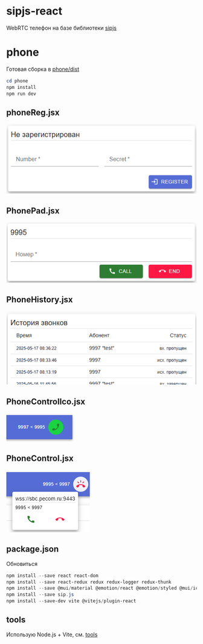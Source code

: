 # sipjs-react
WebRTC телефон на базе библиотеки [sipjs](https://sipjs.com/)



# phone
Готовая сборка в [phone/dist](phone/dist)

```powershell
cd phone
npm install
npm run dev
```

## phoneReg.jsx
![component_phoneReg.png](img/component_phoneReg.png)

## PhonePad.jsx
![component_PhonePad.png](img/component_PhonePad.png)

## PhoneHistory.jsx
![component_PhoneHistory.png](img/component_PhoneHistory.png)

## PhoneControlIco.jsx
![component_PhoneControlIco.png](img/component_PhoneControlIco.png)

## PhoneControl.jsx
![component_PhoneControl.png](img/component_PhoneControl.png)

## package.json
Обновиться

```powershell
npm install --save react react-dom
npm install --save react-redux redux redux-logger redux-thunk
npm install --save @mui/material @emotion/react @emotion/styled @mui/icons-material
npm install --save sip.js
npm install --save-dev vite @vitejs/plugin-react
```

## tools
Использую Node.js + Vite, см. [tools](tools)